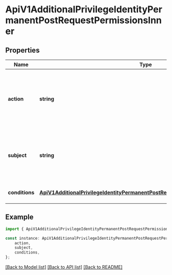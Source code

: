 # ApiV1AdditionalPrivilegeIdentityPermanentPostRequestPermissionsInner


## Properties

Name | Type | Description | Notes
------------ | ------------- | ------------- | -------------
**action** | **string** | Describe what action an entity can take. Possible actions: create, edit, delete, and read | [default to undefined]
**subject** | **string** | The entity this permission pertains to. Possible options: secrets, environments | [default to undefined]
**conditions** | [**ApiV1AdditionalPrivilegeIdentityPermanentPostRequestPermissionsInnerConditions**](ApiV1AdditionalPrivilegeIdentityPermanentPostRequestPermissionsInnerConditions.md) |  | [optional] [default to undefined]

## Example

```typescript
import { ApiV1AdditionalPrivilegeIdentityPermanentPostRequestPermissionsInner } from './api';

const instance: ApiV1AdditionalPrivilegeIdentityPermanentPostRequestPermissionsInner = {
    action,
    subject,
    conditions,
};
```

[[Back to Model list]](../README.md#documentation-for-models) [[Back to API list]](../README.md#documentation-for-api-endpoints) [[Back to README]](../README.md)
